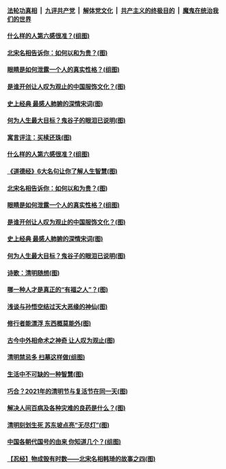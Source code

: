 

####  [法轮功真相](../../../../basic/blob/master/README.md?t=04072132) &nbsp;|&nbsp; [九评共产党](../../../../9ping.md/blob/master/README.md?t=04072132) &nbsp;|&nbsp; [解体党文化](../../../../jtdwh.md/blob/master/README.md?t=04072132)  &nbsp;|&nbsp; [共产主义的终极目的](../../../../gczydzjmd.md/blob/master/README.md?t=04072132) &nbsp;|&nbsp; [魔鬼在统治我们的世界](../../../../mgztzwmdsj.md/blob/master/README.md?t=04072132) 

#### [什么样的人第六感很准？(组图)](../pages/p7/967654.md?t=04072132) 

#### [北宋名相告诉你：如何以和为贵？(图)](../pages/p7/967953.md?t=04072132) 

#### [眼睛是如何泄露一个人的真实性格？(组图)](../pages/p7/967627.md?t=04072132) 

#### [是谁开创让人叹为观止的中国服饰文化？(图)](../pages/p7/967830.md?t=04072132) 

#### [史上经典 最感人肺腑的深情宋词(图)](../pages/p7/967735.md?t=04072132) 

#### [何为人生最大目标？鬼谷子的眼泪已说明(图)](../pages/p7/967743.md?t=04072132) 

#### [寓言评注：买椟还珠(图)](../pages/p7/967620.md?t=04072132) 

#### [什么样的人第六感很准？(组图)](../pages/p7/967654.md?t=04072132) 

#### [《道德经》6大名句让你了解人生智慧(图)](../pages/p7/967834.md?t=04072132) 

#### [北宋名相告诉你：如何以和为贵？(图)](../pages/p7/967953.md?t=04072132) 

#### [眼睛是如何泄露一个人的真实性格？(组图)](../pages/p7/967627.md?t=04072132) 

#### [是谁开创让人叹为观止的中国服饰文化？(图)](../pages/p7/967830.md?t=04072132) 

#### [史上经典 最感人肺腑的深情宋词(图)](../pages/p7/967735.md?t=04072132) 

#### [何为人生最大目标？鬼谷子的眼泪已说明(图)](../pages/p7/967743.md?t=04072132) 

#### [诗歌：清明随想(图)](../pages/p7/967858.md?t=04072132) 

#### [哪一种人才是真正的“有福之人”？(图)](../pages/p7/967738.md?t=04072132) 

#### [浅谈与孙悟空结过天大恶缘的神仙(图)](../pages/p7/967728.md?t=04072132) 

#### [修行者能漂浮 东西概莫能外(图)](../pages/p7/967726.md?t=04072132) 

#### [古今中外相命术之神奇 让人叹为观止(图)](../pages/p7/964466.md?t=04072132) 

#### [清明禁忌多 扫墓这样做(组图)](../pages/p7/967619.md?t=04072132) 

#### [生活中不可缺的一种智慧(图)](../pages/p7/966382.md?t=04072132) 

#### [巧合？2021年的清明节与复活节在同一天(图)](../pages/p7/967641.md?t=04072132) 

#### [解决人间百病及各种灾难的良药是什么？(图)](../pages/p7/967562.md?t=04072132) 

#### [清明刻划生死 苏东坡点亮“无尽灯”(图)](../pages/p7/967658.md?t=04072132) 

#### [中国各朝代国号的由来 你知道几个？(组图)](../pages/p7/967358.md?t=04072132) 

#### [【忍经】物成毁有时数——北宋名相韩琦的故事之四(图)](../pages/p7/967312.md?t=04072132) 

